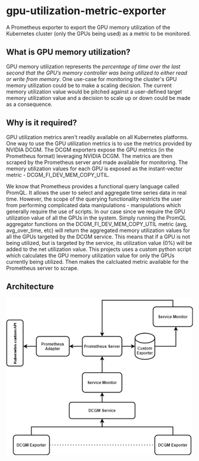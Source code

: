 # gpu-utilization-metric-exporter
 A Prometheus exporter to export the GPU memory utilization of the Kubernetes cluster (only the GPUs being used) as a metric to be monitored.
 
## What is GPU memory utilization?
GPU memory utilization represents the *percentage of time over the last second that the GPU’s memory controller was being utilized to either read or write from memory*.
One use-case for monitoring the cluster's GPU memory utilization could be to make a scaling decision. The current memory utilization value would be pitched against a user-defined target memory utilization value and a decision to scale up or down could be made as a consequence. 

## Why is it required?
GPU utilization metrics aren't readily available on all Kubernetes platforms. One way to use the GPU utilization metrics is to use the metrics provided by NVIDIA DCGM. The DCGM exporters expose the GPU metrics (in the Prometheus format) leveraging NVIDIA DCGM. The metrics are then scraped by the Prometheus server and made available for monitoring. The memory utilization values for each GPU is exposed as the instant-vector metric - DCGM_FI_DEV_MEM_COPY_UTIL.

We know that Prometheus provides a functional query language called PromQL. It allows the user to select and aggregate time series data in real time. However, the scope of the querying functionality restricts the user from performing complicated data manipulations  - manipulations which generally require the use of scripts. 
In our case since we require the GPU utilization value of all the GPUs in the system. Simply running the PromQL aggregator functions on the DCGM_FI_DEV_MEM_COPY_UTIL metric (avg, avg_over_time, etc) will return the aggregated memory utilization values for all the GPUs targeted by the DCGM service. This means that if a GPU is not being utilized, but is targeted by the service, its utilization value (0%) will be added to the net utilization value.
This projects uses a custom python script which calculates the GPU memory utilization value for only the GPUs currently being utilized. Then makes the calcluated metric available for the Prometheus server to scrape.  

## Architecture
![Exporter Architecture](https://github.com/siddharth-mitra/gpu-utilization-metric-exporter/blob/main/images/custom-exporter.png)

